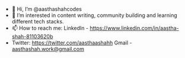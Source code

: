 - 👋 Hi, I’m @aasthashahcodes
- 👀 I’m interested in content writing, community building and learning different tech stacks. 
- 📫 How to reach me: LinkedIn - https://www.linkedin.com/in/aastha-shah-81103620b 
- Twitter: https://twitter.com/aasthaashahh
                       Gmail - aasthashah.work@gmail.com
<!---
aasthashahcodes/aasthashahcodes is a ✨ special ✨ repository because its `README.md` (this file) appears on your GitHub profile.
You can click the Preview link to take a look at your changes.
--->
